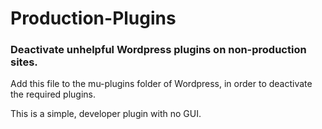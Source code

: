 # Production-Plugins
### Deactivate unhelpful Wordpress plugins on non-production sites.

Add this file to the mu-plugins folder of Wordpress, in order to deactivate the required plugins.

This is a simple, developer plugin with no GUI.
